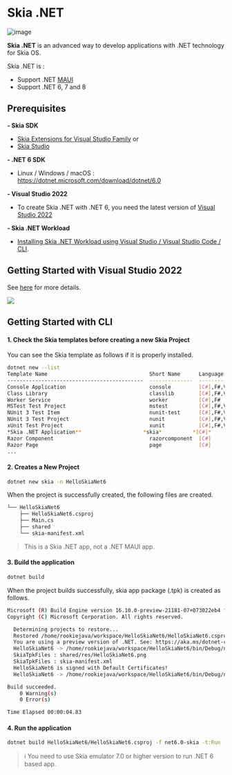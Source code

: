 # Skia .NET
![image](https://user-images.githubusercontent.com/14328614/115324121-49473f00-a1c4-11eb-844c-86970c5e0764.png)

<b>Skia .NET</b> is an advanced way to develop applications with .NET technology for Skia OS.

Skia .NET is :
- Support .NET [MAUI](https://github.com/dotnet/maui)
- Support .NET 6, 7 and 8

## Prerequisites

**- Skia SDK**
  * [Skia Extensions for Visual Studio Family](https://developer.skia.org/development/skia-extensions-visual-studio-family) or 
  * [Skia Studio](https://developer.skia.org/development/skia-studio)

**- .NET 6 SDK**
  * Linux / Windows / macOS : https://dotnet.microsoft.com/download/dotnet/6.0
  
**- Visual Studio 2022**
  * To create Skia .NET with .NET 6, you need the latest version of [Visual Studio 2022](https://visualstudio.microsoft.com/)

**- Skia .NET Workload**
  * [Installing Skia .NET Workload using Visual Studio / Visual Studio Code / CLI](https://github.com/HavenDV/Skia/wiki/Installing-Skia-.NET-Workload).

## Getting Started with Visual Studio 2022
See [here](https://github.com/HavenDV/Skia/wiki/Build-your-first-(.NET6)-Skia-App-using-Visual-Studio-2022) for more details.

![](https://github.com/HavenDV/Skia/blob/a710d7095ca9ba0a759705dc59461140dec13ae4/assets/hello-skia-net6-vs2022.gif)

## Getting Started with CLI

#### 1. Check the Skia templates before creating a new Skia Project
You can see the Skia template as follows if it is properly installed.
```sh
dotnet new --list
Template Name                                 Short Name      Language    Tags                  
--------------------------------------------  --------------  ----------  ----------------------
Console Application                           console         [C#],F#,VB  Common/Console        
Class Library                                 classlib        [C#],F#,VB  Common/Library        
Worker Service                                worker          [C#],F#     Common/Worker/Web     
MSTest Test Project                           mstest          [C#],F#,VB  Test/MSTest           
NUnit 3 Test Item                             nunit-test      [C#],F#,VB  Test/NUnit            
NUnit 3 Test Project                          nunit           [C#],F#,VB  Test/NUnit            
xUnit Test Project                            xunit           [C#],F#,VB  Test/xUnit            
*Skia .NET Application**                    *skia*          *[C#]*      *Skia*
Razor Component                               razorcomponent  [C#]        Web/ASP.NET           
Razor Page                                    page            [C#]        Web/ASP.NET           
...

```  

#### 2. Creates a New Project
```sh
dotnet new skia -n HelloSkiaNet6
```
When the project is successfully created, the following files are created.
```sh
└── HelloSkiaNet6
    ├── HelloSkiaNet6.csproj
    ├── Main.cs
    ├── shared
    └── skia-manifest.xml
```

> This is a Skia .NET app, not a .NET MAUI app.


#### 3. Build the application
```sh
dotnet build 
```
When the project builds successfully, skia app package (.tpk) is created as follows.
```sh
Microsoft (R) Build Engine version 16.10.0-preview-21181-07+073022eb4 for .NET
Copyright (C) Microsoft Corporation. All rights reserved.

  Determining projects to restore...
  Restored /home/rookiejava/workspace/HelloSkiaNet6/HelloSkiaNet6.csproj (in 165 ms).
  You are using a preview version of .NET. See: https://aka.ms/dotnet-core-preview
  HelloSkiaNet6 -> /home/rookiejava/workspace/HelloSkiaNet6/bin/Debug/net6.0-skia/HelloSkiaNet6.dll
  SkiaTpkFiles : shared/res/HelloSkiaNet6.png
  SkiaTpkFiles : skia-manifest.xml
  HelloSkiaNet6 is signed with Default Certificates!
  HelloSkiaNet6 -> /home/rookiejava/workspace/HelloSkiaNet6/bin/Debug/net6.0-skia/com.companyname.HelloSkiaNet6-1.0.0.tpk

Build succeeded.
    0 Warning(s)
    0 Error(s)

Time Elapsed 00:00:04.83
```

#### 4. Run the application 
```sh
dotnet build HelloSkiaNet6/HelloSkiaNet6.csproj -f net6.0-skia -t:Run
```

> ℹ️ You need to use Skia emulator 7.0 or higher version to run .NET 6 based app.
